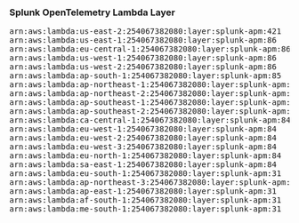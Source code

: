 <h3>Splunk OpenTelemetry Lambda Layer</h3>

<pre>
arn:aws:lambda:us-east-2:254067382080:layer:splunk-apm:421
arn:aws:lambda:us-east-1:254067382080:layer:splunk-apm:86
arn:aws:lambda:eu-central-1:254067382080:layer:splunk-apm:86
arn:aws:lambda:us-west-1:254067382080:layer:splunk-apm:86
arn:aws:lambda:us-west-2:254067382080:layer:splunk-apm:86
arn:aws:lambda:ap-south-1:254067382080:layer:splunk-apm:85
arn:aws:lambda:ap-northeast-1:254067382080:layer:splunk-apm:85
arn:aws:lambda:ap-northeast-2:254067382080:layer:splunk-apm:85
arn:aws:lambda:ap-southeast-1:254067382080:layer:splunk-apm:85
arn:aws:lambda:ap-southeast-2:254067382080:layer:splunk-apm:84
arn:aws:lambda:ca-central-1:254067382080:layer:splunk-apm:84
arn:aws:lambda:eu-west-1:254067382080:layer:splunk-apm:84
arn:aws:lambda:eu-west-2:254067382080:layer:splunk-apm:84
arn:aws:lambda:eu-west-3:254067382080:layer:splunk-apm:84
arn:aws:lambda:eu-north-1:254067382080:layer:splunk-apm:84
arn:aws:lambda:sa-east-1:254067382080:layer:splunk-apm:84
arn:aws:lambda:eu-south-1:254067382080:layer:splunk-apm:31
arn:aws:lambda:ap-northeast-3:254067382080:layer:splunk-apm:31
arn:aws:lambda:ap-east-1:254067382080:layer:splunk-apm:31
arn:aws:lambda:af-south-1:254067382080:layer:splunk-apm:31
arn:aws:lambda:me-south-1:254067382080:layer:splunk-apm:31
</pre>